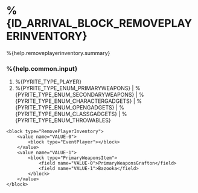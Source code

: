 # %{ID_ARRIVAL_BLOCK_REMOVEPLAYERINVENTORY}

%{help.removeplayerinventory.summary}

### %{help.common.input}

1. %{PYRITE_TYPE_PLAYER}
2. %{PYRITE_TYPE_ENUM_PRIMARYWEAPONS} | %{PYRITE_TYPE_ENUM_SECONDARYWEAPONS} | %{PYRITE_TYPE_ENUM_CHARACTERGADGETS} | %{PYRITE_TYPE_ENUM_OPENGADGETS} | %{PYRITE_TYPE_ENUM_CLASSGADGETS} | %{PYRITE_TYPE_ENUM_THROWABLES}

```
<block type="RemovePlayerInventory">
    <value name="VALUE-0">
        <block type="EventPlayer"></block>
    </value>
    <value name="VALUE-1">
        <block type="PrimaryWeaponsItem">
            <field name="VALUE-0">PrimaryWeaponsGrafton</field>
            <field name="VALUE-1">Bazooka</field>
        </block>
    </value>
</block>
```
